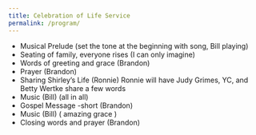 ```yaml
---
title: Celebration of Life Service
permalink: /program/
---
```




* Musical Prelude (set the tone at the beginning with song, Bill playing)
* Seating of family, everyone rises (I can only imagine)
* Words of greeting and grace (Brandon)
* Prayer (Brandon)
* Sharing Shirley’s Life (Ronnie) Ronnie will have Judy Grimes, YC, and Betty Wertke share a few words
* Music (Bill) (all in all)
* Gospel Message -short (Brandon)
* Music (Bill) ( amazing grace )
* Closing words and prayer (Brandon)

